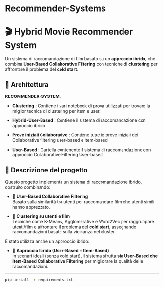 # Recommender-Systems

# 🎬 Hybrid Movie Recommender System

Un sistema di raccomandazione di film basato su un **approccio ibrido**, che combina **User-Based Collaborative Filtering** con tecniche di **clustering** per affrontare il problema del **cold start**.

## 🧱 Architettura

**RECOMMENDER-SYSTEM**:

- **Clustering** : Contiene i vari notebook di prova utilizzati per trovare la miglior tecnica di clustering per item e user.
  
- **Hybrid-User-Based** : Contiene il sistema di raccomandazione con approccio ibrido

- **Prove Iniziali Collaborative** : Contiene tutte le prove iniziali del Collaborative filtering user-based e item-based

- **User-Based** : Cartella contenente il sistema di raccomandazione con approccio Collaborative Filtering User-based

## 🧠 Descrizione del progetto

Questo progetto implementa un sistema di raccomandazione ibrido, costruito combinando:

- 📌 **User-Based Collaborative Filtering**  
  Basato sulla similarità tra utenti per raccomandare film che utenti simili hanno apprezzato.
  
- 📌 **Clustering su utenti e film**  
  Tecniche come K-Means, Agglomerative e Word2Vec per raggruppare utenti/film e affrontare il problema del **cold start**, assegnando raccomandazioni basate sulla vicinanza nel cluster.

È stato utilizza anche un approccio ibrido:

- 🔀 **Approccio Ibrido (User-Based + Item-Based)**  
  In scenari ideali (senza cold start), il sistema sfrutta **sia User-Based che Item-Based Collaborative Filtering** per migliorare la qualità delle raccomandazioni.
  
---

```bash
pip install -r requirements.txt
